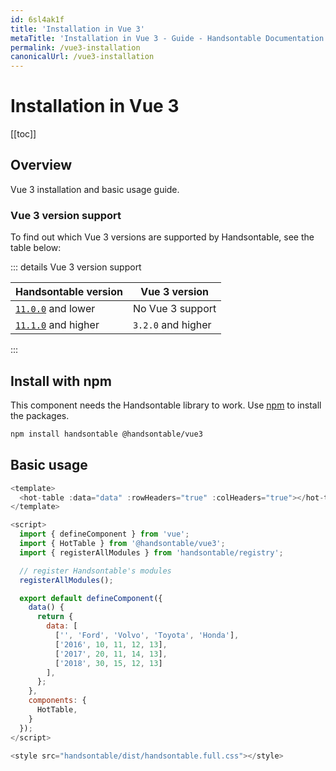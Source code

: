 ```yaml
---
id: 6sl4ak1f
title: 'Installation in Vue 3'
metaTitle: 'Installation in Vue 3 - Guide - Handsontable Documentation'
permalink: /vue3-installation
canonicalUrl: /vue3-installation
---
```


# Installation in Vue 3

[[toc]]

## Overview

Vue 3 installation and basic usage guide.

### Vue 3 version support

To find out which Vue 3 versions are supported by Handsontable, see the table below:

::: details Vue 3 version support

| Handsontable version                                                                    | Vue 3 version      |
| --------------------------------------------------------------------------------------- | ------------------ |
| [`11.0.0`](https://github.com/handsontable/handsontable/releases/tag/11.0.0) and lower  | No Vue 3 support   |
| [`11.1.0`](https://github.com/handsontable/handsontable/releases/tag/11.1.0) and higher | `3.2.0` and higher |

:::

## Install with npm

This component needs the Handsontable library to work. Use [npm](https://www.npmjs.com/package/@handsontable/vue3) to install the packages.

```bash
npm install handsontable @handsontable/vue3
```

## Basic usage

```js
<template>
  <hot-table :data="data" :rowHeaders="true" :colHeaders="true"></hot-table>
</template>

<script>
  import { defineComponent } from 'vue';
  import { HotTable } from '@handsontable/vue3';
  import { registerAllModules } from 'handsontable/registry';

  // register Handsontable's modules
  registerAllModules();

  export default defineComponent({
    data() {
      return {
        data: [
          ['', 'Ford', 'Volvo', 'Toyota', 'Honda'],
          ['2016', 10, 11, 12, 13],
          ['2017', 20, 11, 14, 13],
          ['2018', 30, 15, 12, 13]
        ],
      };
    },
    components: {
      HotTable,
    }
  });
</script>

<style src="handsontable/dist/handsontable.full.css"></style>
```
